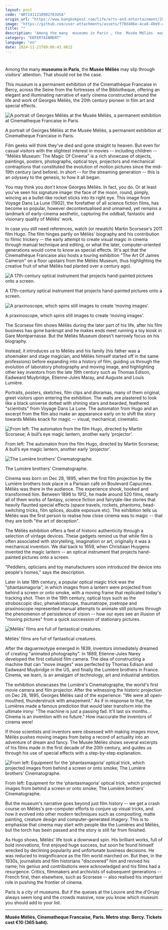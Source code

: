 ```yaml
---
layout: post
code: "ART2411210902763U5A"
origin_url: "https://www.bangkokpost.com/life/arts-and-entertainment/2905776/the-magic-of-méliès"
image: "https://github.com/user-attachments/assets/f70d406e-4ca8-40e9-ae46-b1c32d3d4fbf"
title: ""
description: "Among the many  museums in Paris , the  Musée Méliès  may slip through visitors"
category: "ENTERTAINMENT"
language: "en"
date: 2024-11-21T09:06:43.981Z
---
```


# 

Among the many **museums in Paris**, the **Musée Méliès** may slip through visitors' attention. That should not be the case.

This museum is a permanent exhibition of the Cinemathèque Francaise in Bercy, across the Seine from the fortresses of the Bibliotheque, offering an elegant and illuminating narrative of early cinema constructed around the life and work of Georges Méliès, the 20th century pioneer in film art and special effects.

![A portrait of Georges Méliès at the Musée Méliès, a permanent exhibition at Cinematheque Francaise in Paris.](https://github.com/user-attachments/assets/c8079255-2a29-4d6e-8b0a-bbdb100fd476)

A portrait of Georges Méliès at the Musée Méliès, a permanent exhibition at Cinematheque Francaise in Paris.

Film geeks will think they've died and gone straight to heaven. But even for casual visitors with the slightest interest in movies -- including children -- "Méliès Museum: The Magic Of Cinema" is a rich showcase of objects, paintings, posters, photographs, optical toys, projectors and mechanical contraptions that constituted the evolution of motion pictures since the mid-19th century (and before). In short -- for the streaming generation -- this is an odyssey to the genesis, to how it all began.

You may think you don't know Georges Méliès. In fact, you do. Or at least you've seen his signature image: the face of the moon, round, pimply, wincing as a bullet-like rocket sticks into its right eye. This image from Voyage Dans La Lune (1902), the forefather of all science fiction films, has become so popular, however decontextualised and unnamed, yet remains a landmark of early-cinema aesthetic, capturing the oddball, fantastic and visionary quality of Méliès' work.

In case you still need references, watch (or rewatch) Martin Scorsese's 2011 film Hugo. The film hinges partly on Méliès' biography and his contribution to filmic trickery -- the early attempt to create visual magic in cinema through manual technique and editing, or what the later, computer-oriented generations would come to know as special effects. (It's apt that the Cinemathèque Francaise also hosts a touring exhibition "The Art Of James Cameron" on a floor upstairs from the Méliès Museum, thus highlighting the creative fruit of what Méliès had planted over a century ago).

![A 17th-century optical instrument that projects hand-painted pictures onto a screen.](https://static.bangkokpost.com/media/content/20241121/5354385.jpg)

A 17th-century optical instrument that projects hand-painted pictures onto a screen.

![A praxinoscope, which spins still images to create ‘moving images’.](https://github.com/user-attachments/assets/b825b624-2442-4b9b-ba29-56ad29d019fb)

A praxinoscope, which spins still images to create ‘moving images’.

The Scorsese film shows Méliès during the later part of his life, after his film business has gone bankrupt and he makes ends meet running a toy kiosk in Gare Montparnasse. But the Méliès Museum doesn't narrowly focus on his biography.

Instead, it introduces us to Méliès and his family (his father was a shoemaker and stage magician, and Méliès himself started off in the same professions) before expanding into a history of film, guiding us through the evolution of laboratory photography and moving image, and highlighting other key inventors from the late 19th century such as Thomas Edison, Eadweard Muybridge, Etienne-Jules Maray, and Auguste and Louis Lumière.

Portraits, posters, sketches, film clips and dioramas, many of them original, greet visitors upon entering the exhibition. The walls are plastered to look like a black universe dotted with shining stars and bearded, feathered "scientists" from Voyage Dans La Lune. The automaton from Hugo and an excerpt from the film also make an appearance early on to shift the story towards Méliès knack for magic -- visual, mechanical, cinematic.

![From left: The automaton from the film Hugo, directed by Martin Scorsese; A bull’s eye magic lantern, another early ‘projector’.](https://github.com/user-attachments/assets/b8216d99-6e85-4a12-abe8-c39ab92ee6c1)

From left: The automaton from the film Hugo, directed by Martin Scorsese; A bull’s eye magic lantern, another early ‘projector’.

![The Lumière brothers’ Cinematographe.](https://github.com/user-attachments/assets/a26a3aed-ea27-4100-a556-b52a743d051d)

The Lumière brothers’ Cinematographe.

Cinema was born on Dec 28, 1895, when the first film projection by the Lumière brothers took place in a Parisian café on Boulevard Capucines. Méliès was there in the audience. The experience shook, hooked and transformed him. Between 1896 to 1912, he made around 520 films, nearly all of them works of fantasy, science fiction and fairytale-like stories that heavily flaunted special effects (space travels, rockets, phantoms, head-switching tricks, film splices, double exposure etc). The exhibition tells us Méliès was the first person to realise how close cinema was to magic -- that they are both "the art of deception".

The Méliès exhibition offers a feel of historic authenticity through a selection of vintage devices. These gadgets remind us that while film is often associated with storytelling, imagination or art, originally it was a mechanical invention. We dial back to 1659, when Christiaan Huygens invented the magic lantern -- an optical instrument that projects hand-painted pictures onto a screen.

"Peddlers, opticians and toy manufacturers soon introduced the device into people's homes," says the description.

Later in late 18th century, a popular optical magic trick was the "phantasmagoria", in which images from a lantern were projected from behind a screen or onto smoke, with a moving frame that replicated today's tracking shot. Then in the 19th century, optical toys such as the stroboscopic disc, phenakistiscope, thaumatrope, zoetrope and praxinoscope represented manual attempts to animate still pictures through the phenomenon of persistence of vision -- how our eyes see an illusion of "moving pictures" from a quick succession of stationary pictures.

![Méliès’ films are full of fantastical creatures.](https://github.com/user-attachments/assets/24cbc6ba-0a97-4ae3-ab80-4f507f72132f)

Méliès’ films are full of fantastical creatures.

After the daguerreotype emerged in 1839, inventors immediately dreamed of creating "animated photography". In 1889, Etienne-Jules Narey developed the first celluloid film camera. The idea of constructing a machine that can "move images" was perfected by Thomas Edison and Eadweard Muybridge in the US, and finally the Lumière brothers in France. Cinema, we learn, is an amalgam of technology, art and industrial ambition.

The exhibition showcases the Lumière's Cinematographe, the world's first movie camera and film projector. After the witnessing the historic projection on Dec 28, 1895, Georges Méliès said of the experience: "We were all open-mouthed, thunderstruck with amazement." As if in response to that, the Lumières made a famous prediction that would later transform into the ultimate irony: "The machine is just a passing fad. It'll last six months… Cinema is an invention with no future." How inaccurate the inventors of cinema were!

If those scientists and inventors were obsessed with making images move, Méliès pushes moving images from being a record of actuality into an adventure of dream and fancy. The Musée Méliès shows several excerpts of his films made in the first decade of the 20th century, and guides us through his use of special effects with a step-by-step explanation.

![From left: Equipment for the ‘phantasmagoria’ optical trick, which projected images from behind a screen or onto smoke; The Lumière brothers’ Cinematographe.](https://github.com/user-attachments/assets/661080e3-4f4f-4e31-a8cc-296667b23a8c)

From left: Equipment for the ‘phantasmagoria’ optical trick, which projected images from behind a screen or onto smoke; The Lumière brothers’ Cinematographe.

But the museum's narrative goes beyond just film history -- we get a crash course on Méliès's pre-computer efforts to conjure up visual tricks, and how it evolved into other modern techniques such as compositing, matte painting, creature design and computer-generated imagery. This is to emphasise that cinema may start with people like the Lumières and Méliès, but the torch has been passed and the story is still far from finished.

As Hugo shows, Méliès' life took a downward spin. His brilliant works, full of bold innovations, first enjoyed huge success, but soon he found himself wrecked by declining popularity and unfortunate business decisions. He was reduced to insignificance as the film world marched on. But then, in the 1930s, journalists and film historians "discovered" him and revived his name; his genius and contributions were acknowledged and his films had a resurgence. Critics, filmmakers and archivists of subsequent generations -- French first, then elsewhere, such as Scorsese -- also realised his important role in pushing the frontier of cinema.

Paris is a city of museums. But if the queues at the Louvre and the d'Orsay always seem long and the crowds massive, now you know which museum you should add to your list.

* * *

**Musée Méliès, Cinematheque Francaise, Paris. Metro stop: Bercy. Tickets cost €10 (365 baht).**